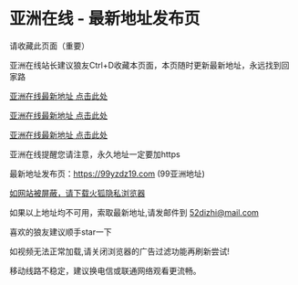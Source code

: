 # 亚洲在线 - 最新地址发布页

请收藏此页面（重要）

亚洲在线站长建议狼友Ctrl+D收藏本页面，本页随时更新最新地址，永远找到回家路

[亚洲在线最新地址 点击此处](https://96yz331.xyz)

[亚洲在线最新地址 点击此处](https://96yz332.xyz)

[亚洲在线最新地址 点击此处](https://96yz333.xyz)



亚洲在线提醒您请注意，永久地址一定要加https

最新地址发布页：https://99yzdz19.com (99亚洲地址)

[如网站被屏蔽，请下载火狐隐私浏览器](https://www.firefox.com.cn/)

如果以上地址均不可用，索取最新地址,请发邮件到 <52dizhi@mail.com>

喜欢的狼友建议顺手star一下

如视频无法正常加载,请关闭浏览器的广告过滤功能再刷新尝试!

移动线路不稳定，建议换电信或联通网络观看更流畅。
